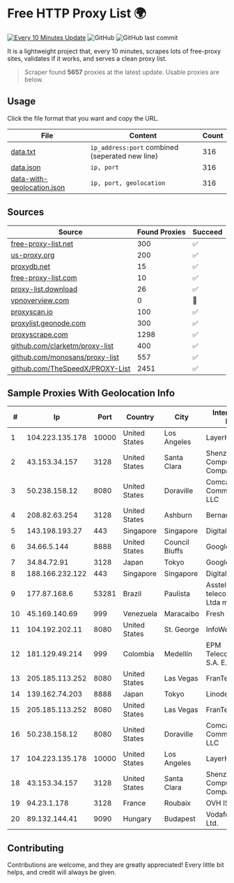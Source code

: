 
# Free HTTP Proxy List 🌍

[![Every 10 Minutes Update](https://github.com/mertguvencli/http-proxy-list/actions/workflows/main.yml/badge.svg?branch=main)](https://github.com/mertguvencli/http-proxy-list/actions/workflows/main.yml)
![GitHub](https://img.shields.io/github/license/mertguvencli/http-proxy-list)
![GitHub last commit](https://img.shields.io/github/last-commit/mertguvencli/http-proxy-list)

It is a lightweight project that, every 10 minutes, scrapes lots of free-proxy sites, validates if it works, and serves a clean proxy list.


> Scraper found **5657** proxies at the latest update. Usable proxies are below.

## Usage

Click the file format that you want and copy the URL.


|File|Content|Count|
|----|-------|-----|
|[data.txt](https://raw.githubusercontent.com/mertguvencli/http-proxy-list/main/proxy-list/data.txt)|`ip_address:port` combined (seperated new line)|316|
|[data.json](https://raw.githubusercontent.com/mertguvencli/http-proxy-list/main/proxy-list/data.json)|`ip, port`|316|
|[data-with-geolocation.json](https://raw.githubusercontent.com/mertguvencli/http-proxy-list/main/proxy-list/data-with-geolocation.json)|`ip, port, geolocation`|316|

## Sources

|Source|Found Proxies|Succeed|
|------|-------------|-------|
|[free-proxy-list.net](https://free-proxy-list.net)|300|✅|
|[us-proxy.org](https://www.us-proxy.org)|200|✅|
|[proxydb.net](http://proxydb.net)|15|✅|
|[free-proxy-list.com](https://free-proxy-list.com/?page=&port=&type%5B%5D=http&type%5B%5D=https&up_time=0&search=Search)|10|✅|
|[proxy-list.download](https://www.proxy-list.download/HTTP)|26|✅|
|[vpnoverview.com](https://vpnoverview.com/privacy/anonymous-browsing/free-proxy-servers)|0|🚫|
|[proxyscan.io](https://www.proxyscan.io)|100|✅|
|[proxylist.geonode.com](https://proxylist.geonode.com/api/proxy-list?limit=300&page=1&sort_by=lastChecked&sort_type=desc&protocols=http,https)|300|✅|
|[proxyscrape.com](https://api.proxyscrape.com/v2/?request=displayproxies&protocol=http&timeout=10000&country=all&ssl=all&anonymity=all)|1298|✅|
|[github.com/clarketm/proxy-list](https://raw.githubusercontent.com/clarketm/proxy-list/master/proxy-list-raw.txt)|400|✅|
|[github.com/monosans/proxy-list](https://raw.githubusercontent.com/monosans/proxy-list/main/proxies/http.txt)|557|✅|
|[github.com/TheSpeedX/PROXY-List](https://raw.githubusercontent.com/TheSpeedX/PROXY-List/master/http.txt)|2451|✅|


## Sample Proxies With Geolocation Info

|#|Ip|Port|Country|City|Internet Service Provider|
|-|--|----|-------|----|-------------------------|
|1|104.223.135.178|10000|United States|Los Angeles|LayerHost|
|2|43.153.34.157|3128|United States|Santa Clara|Shenzhen Tencent Computer Systems Company Limited|
|3|50.238.158.12|8080|United States|Doraville|Comcast Cable Communications, LLC|
|4|208.82.63.254|3128|United States|Ashburn|Bernardi Sounds|
|5|143.198.193.27|443|Singapore|Singapore|DigitalOcean, LLC|
|6|34.66.5.144|8888|United States|Council Bluffs|Google LLC|
|7|34.84.72.91|3128|Japan|Tokyo|Google LLC|
|8|188.166.232.122|443|Singapore|Singapore|DigitalOcean, LLC|
|9|177.87.168.6|53281|Brazil|Paulista|Asstelecom telecomunicação Ltda me|
|10|45.169.140.69|999|Venezuela|Maracaibo|Fresh Techs C.A.|
|11|104.192.202.11|8080|United States|St. George|InfoWest|
|12|181.129.49.214|999|Colombia|Medellín|EPM Telecomunicaciones S.A. E.S.P.|
|13|205.185.113.252|8080|United States|Las Vegas|FranTech Solutions|
|14|139.162.74.203|8888|Japan|Tokyo|Linode, LLC|
|15|205.185.113.252|8080|United States|Las Vegas|FranTech Solutions|
|16|50.238.158.12|8080|United States|Doraville|Comcast Cable Communications, LLC|
|17|104.223.135.178|10000|United States|Los Angeles|LayerHost|
|18|43.153.34.157|3128|United States|Santa Clara|Shenzhen Tencent Computer Systems Company Limited|
|19|94.23.1.178|3128|France|Roubaix|OVH ISP|
|20|89.132.144.41|9090|Hungary|Budapest|Vodafone Hungary Ltd.|



## Contributing

Contributions are welcome, and they are greatly appreciated! Every
little bit helps, and credit will always be given.

